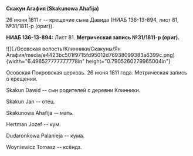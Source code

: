 **Скакун Агафия (Skakunowa Ahafija)**

26 июня 1811 г -- крещение сына Давида (НИАБ 136-13-894, лист 81,
№31/1811-р (ориг)).

**НИАБ 136-13-894:** Лист 81. **Метрическая запись №31/1811-р (ориг).**

![](./Осовская волость/Клинники/Скакуны/Ян Агафия/media/e4423bc501f9715fd95012d76938099383a6399c.png){width="6.496527777777778in"
height="0.7905260279965004in"}

Осовская Покровская церковь. 26 июня 1811 года. Метрическая запись о
крещении.

Skakun Dawid -- сын родителей с деревни Клинники.

Skakun Jan -- отец.

Skakunowa Ahafija -- мать.

Hertman Jozef -- кум.

Dudaronkowa Palanieja -- кума.

Woyniewicz Tomasz -- ксёндз.
